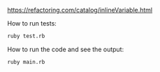 https://refactoring.com/catalog/inlineVariable.html

How to run tests:
```bash
ruby test.rb
```

How to run the code and see the output:
```bash
ruby main.rb
```
